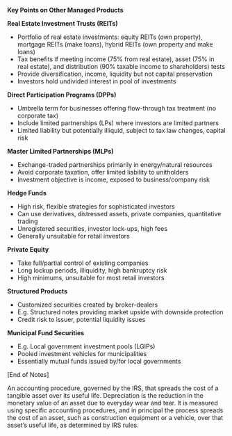 **Key Points on Other Managed Products**

**Real Estate Investment Trusts (REITs)**
- Portfolio of real estate investments: equity REITs (own property), mortgage REITs (make loans), hybrid REITs (own property and make loans)
- Tax benefits if meeting income (75% from real estate), asset (75% in real estate), and distribution (90% taxable income to shareholders) tests
- Provide diversification, income, liquidity but not capital preservation
- Investors hold undivided interest in pool of investments

**Direct Participation Programs (DPPs)**
- Umbrella term for businesses offering flow-through tax treatment (no corporate tax) 
- Include limited partnerships (LPs) where investors are limited partners
- Limited liability but potentially illiquid, subject to tax law changes, capital risk

**Master Limited Partnerships (MLPs)** 
- Exchange-traded partnerships primarily in energy/natural resources
- Avoid corporate taxation, offer limited liability to unitholders
- Investment objective is income, exposed to business/company risk

**Hedge Funds**
- High risk, flexible strategies for sophisticated investors 
- Can use derivatives, distressed assets, private companies, quantitative trading
- Unregistered securities, investor lock-ups, high fees
- Generally unsuitable for retail investors

**Private Equity**
- Take full/partial control of existing companies
- Long lockup periods, illiquidity, high bankruptcy risk 
- High minimums, unsuitable for most retail investors

**Structured Products**
- Customized securities created by broker-dealers
- E.g. Structured notes providing market upside with downside protection
- Credit risk to issuer, potential liquidity issues

**Municipal Fund Securities** 
- E.g. Local government investment pools (LGIPs)
- Pooled investment vehicles for municipalities 
- Essentially mutual funds issued by/for local governments

[End of Notes]

An accounting procedure, governed
by the IRS, that spreads the cost of a
tangible asset over its useful life.
Depreciation is the reduction in the
monetary value of an asset due to
everyday wear and tear. It is measured
using specific accounting procedures,
and in principal the process spreads the
cost of an asset, such as construction
equipment or a vehicle, over that asset’s
useful life, as determined by IRS rules.